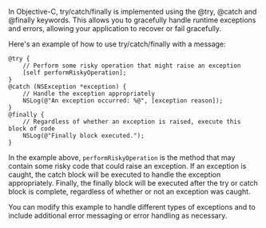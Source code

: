 In Objective-C, try/catch/finally is implemented using the @try, @catch and @finally keywords. This allows you to gracefully handle runtime exceptions and errors, allowing your application to recover or fail gracefully.

Here's an example of how to use try/catch/finally with a message:

```
@try {
    // Perform some risky operation that might raise an exception
    [self performRiskyOperation];
}
@catch (NSException *exception) {
    // Handle the exception appropriately
    NSLog(@"An exception occurred: %@", [exception reason]);
}
@finally {
    // Regardless of whether an exception is raised, execute this block of code
    NSLog(@"Finally block executed.");
}
```

In the example above, `performRiskyOperation` is the method that may contain some risky code that could raise an exception. If an exception is caught, the catch block will be executed to handle the exception appropriately. Finally, the finally block will be executed after the try or catch block is complete, regardless of whether or not an exception was caught.

You can modify this example to handle different types of exceptions and to include additional error messaging or error handling as necessary.